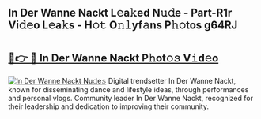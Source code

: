 ## In Der Wanne Nackt L𝚎a𝚔ed N𝚞𝚍e - Part-R1r Vi𝚍𝚎o L𝚎a𝚔s - H𝚘𝚝 O𝚗𝚕yf𝚊ns P𝚑𝚘tos g64RJ

# <h2><a href="http://kf71i8l.oniu.top/?m=In+Der+Wanne+Nackt">🔗👉 🔴 In Der Wanne Nackt P𝚑ot𝚘𝚜 V𝚒d𝚎o</a></h2>

[![In Der Wanne Nackt Nu𝚍e𝚜](https://i.imgur.com/0qMVB7G.gif)](http://kf71i8l.oniu.top/?m=In+Der+Wanne+Nackt)
Digital trendsetter In Der Wanne Nackt, known for disseminating dance and lifestyle ideas, through performances and personal vlogs. Community leader In Der Wanne Nackt, recognized for their leadership and dedication to improving their community.  
